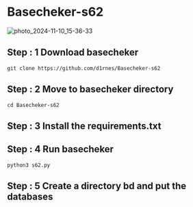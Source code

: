 # Basecheker-s62
![photo_2024-11-10_15-36-33](https://github.com/user-attachments/assets/fa7a54fb-358d-49fa-a69b-391618fca344)

## Step : 1 Download basecheker

    git clone https://github.com/d1rnes/Basecheker-s62

## Step : 2 Move to basecheker directory

    cd Basecheker-s62

## Step : 3 Install the requirements.txt

## Step : 4 Run basecheker

    python3 s62.py

## Step : 5 Сreate a directory bd and put the databases
